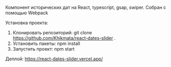 Компонент исторических дат на React, typescript, gsap, swiper. Собран с помощью Webpack

Установка проекта:

1. Клонировать репозиторий: git clone https://github.com/Khikmata/react-dates-slider .
2. Установить пакеты: npm install
3. Запустить проект: npm start

Деплой:
https://react-dates-slider.vercel.app/

